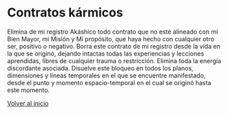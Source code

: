 # Contratos kármicos

Elimina de mi registro Akáshico todo contrato que no esté alineado con mi Bien Mayor, mi Misión y Mi propósito, que haya hecho con cualquier otro ser, positivo o negativo. Borra este contrato de mi registro desde la vida en la que se originó, dejando intactas todas las experiencias y lecciones aprendidas, libres de cualquier trauma o restricción. Elimina toda la energía discordante asociada. Disuelve este bloqueo en todos los planos, dimensiones y líneas temporales en el que se encuentre manifestado, desde el punto y momento espacio-temporal en el cual se originó hasta este momento.

[Volver al inicio](../readme.md)
